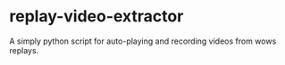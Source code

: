 # replay-video-extractor
A simply python script for auto-playing and recording videos from wows replays. 
